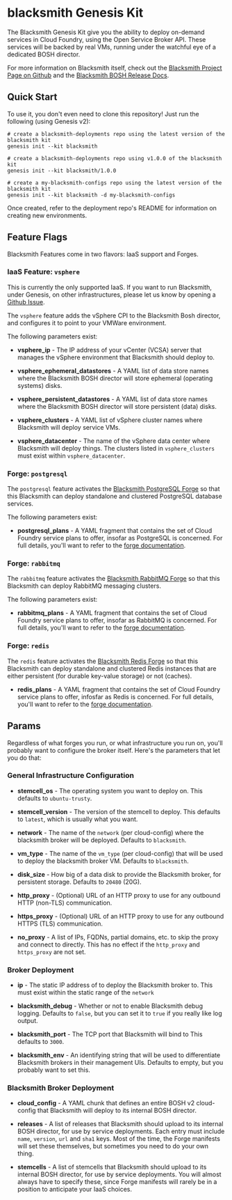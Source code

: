 blacksmith Genesis Kit
=================

The Blacksmith Genesis Kit give you the ability to deploy
on-demand services in Cloud Foundry, using the Open Service Broker
API.  These services will be backed by real VMs, running under the
watchful eye of a dedicated BOSH director.

For more information on Blacksmith itself, check out the
[Blacksmith Project Page on Github][blacksmith] and the
[Blacksmith BOSH Release Docs][blacksmith-bosh].

Quick Start
-----------

To use it, you don't even need to clone this repository! Just run
the following (using Genesis v2):

```
# create a blacksmith-deployments repo using the latest version of the blacksmith kit
genesis init --kit blacksmith

# create a blacksmith-deployments repo using v1.0.0 of the blacksmith kit
genesis init --kit blacksmith/1.0.0

# create a my-blacksmith-configs repo using the latest version of the blacksmith kit
genesis init --kit blacksmith -d my-blacksmith-configs
```

Once created, refer to the deployment repo's README for information on creating
new environments.

Feature Flags
-------------

Blacksmith Features come in two flavors: IaaS support and Forges.

### IaaS Feature: `vsphere`

This is currently the only supported IaaS.  If you want to run
Blacksmith, under Genesis, on other infrastructures, please let us
know by opening a [Github Issue][1].

The `vsphere` feature adds the vSphere CPI to the Blacksmith Bosh
director, and configures it to point to your VMWare environment.

The following parameters exist:

- **vsphere_ip** - The IP address of your vCenter (VCSA) server
  that manages the vSphere environment that Blacksmith should
  deploy to.

- **vsphere_ephemeral_datastores** - A YAML list of data store
  names where the Blacksmith BOSH director will store ephemeral
  (operating systems) disks.

- **vsphere_persistent_datastores** - A YAML list of data store
  names where the Blacksmith BOSH director will store persistent
  (data) disks.

- **vsphere_clusters** - A YAML list of vSphere cluster names
  where Blacksmith will deploy service VMs.

- **vsphere_datacenter** - The name of the vSphere data center
  where Blacksmith will deploy things.  The clusters listed in
  `vsphere_clusters` must exist within `vsphere_datacenter`.

### Forge: `postgresql`

The `postgresql` feature activates the [Blacksmith PostgreSQL
Forge][postgresql-forge] so that this Blacksmith can deploy
standalone and clustered PostgreSQL database services.

The following parameters exist:

- **postgresql_plans** - A YAML fragment that contains the set of
  Cloud Foundry service plans to offer, insofar as PostgreSQL is
  concerned.  For full details, you'll want to refer to the
  [forge documentation][postgresql-forge].

### Forge: `rabbitmq`

The `rabbitmq` feature activates the [Blacksmith RabbitMQ
Forge][rabbitmq-forge] so that this Blacksmith can deploy
RabbitMQ messaging clusters.

The following parameters exist:

- **rabbitmq_plans** - A YAML fragment that contains the set of
  Cloud Foundry service plans to offer, insofar as RabbitMQ is
  concerned.  For full details, you'll want to refer to the
  [forge documentation][rabbitmq-forge].

### Forge: `redis`

The `redis` feature activates the [Blacksmith Redis
Forge][redis-forge] so that this Blacksmith can deploy
standalone and clustered Redis instances that are either
persistent (for durable key-value storage) or not (caches).

- **redis_plans** - A YAML fragment that contains the set of Cloud
  Foundry service plans to offer, infosfar as Redis is concerned.
  For full details, you'll want to refer to the
  [forge documentation][redis-forge].

Params
------

Regardless of what forges you run, or what infrastructure you run
on, you'll probably want to configure the broker itself.  Here's
the parameters that let you do that:

### General Infrastructure Configuration

- **stemcell_os** - The operating system you want to deploy on.
  This defaults to `ubuntu-trusty`.

- **stemcell_version** - The version of the stemcell to deploy.
  This defaults to `latest`, which is usually what you want.

- **network** - The name of the `network` (per cloud-config) where
  the blacksmith broker will be deployed.  Defaults to `blacksmith`.

- **vm_type** - The name of the `vm_type` (per cloud-config) that
  will be used to deploy the blacksmith broker VM.  Defaults to
  `blacksmith`.

- **disk_size** - How big of a data disk to provide the Blacksmith
  broker, for persistent storage.  Defaults to `20480` (20G).

- **http_proxy** - (Optional) URL of an HTTP proxy to use for any
  outbound HTTP (non-TLS) communication.

- **https_proxy** - (Optional) URL of an HTTP proxy to use for any
  outbound HTTPS (TLS) communication.

- **no_proxy** - A list of IPs, FQDNs, partial domains, etc. to
  skip the proxy and connect to directly.  This has no effect if
  the `http_proxy` and `https_proxy` are not set.

### Broker Deployment

- **ip** - The static IP address of to deploy the Blacksmith
  broker to.  This must exist within the static range of the
  `network` 

- **blacksmith_debug** - Whether or not to enable Blacksmith
  debug logging.  Defaults to `false`, but you can set it to
  `true` if you really like log output.

- **blacksmith_port** - The TCP port that Blacksmith will bind to
  This defaults to `3000`.

- **blacksmith_env** - An identifying string that will be used to
  differentiate Blacksmith brokers in their management UIs.
  Defaults to empty, but you probably want to set this.

### Blacksmith Broker Deployment

- **cloud_config** - A YAML chunk that defines an entire BOSH v2
  cloud-config that Blacksmith will deploy to its internal BOSH
  director.

- **releases** - A list of releases that Blacksmith should upload
  to its internal BOSH director, for use by service deployments.
  Each entry must include `name`, `version`, `url` and `sha1`
  keys.  Most of the time, the Forge manifests will set these
  themselves, but sometimes you need to do your own thing.

- **stemcells** - A list of stemcells that Blacksmith should
  upload to its internal BOSH director, for use by service
  deployments.  You will almost always have to specify these,
  since Forge manifests will rarely be in a position to anticipate
  your IaaS choices.



[1]: https://github.com/genesis-community/blacksmith-genesis-kit/issues

[blacksmith]: https://github.com/cloudfoundry-community/blacksmith
[blacksmith-bosh]: https://github.com/cloudfoundry-community/blacksmith-boshrelease

[postgresql-forge]: https://github.com/blacksmith-community/postgresql-forge-boshrelease
[rabbitmq-forge]:   https://github.com/blacksmith-community/rabbitmq-forge-boshrelease
[redis-forge]:      https://github.com/blacksmith-community/redis-forge-boshrelease
